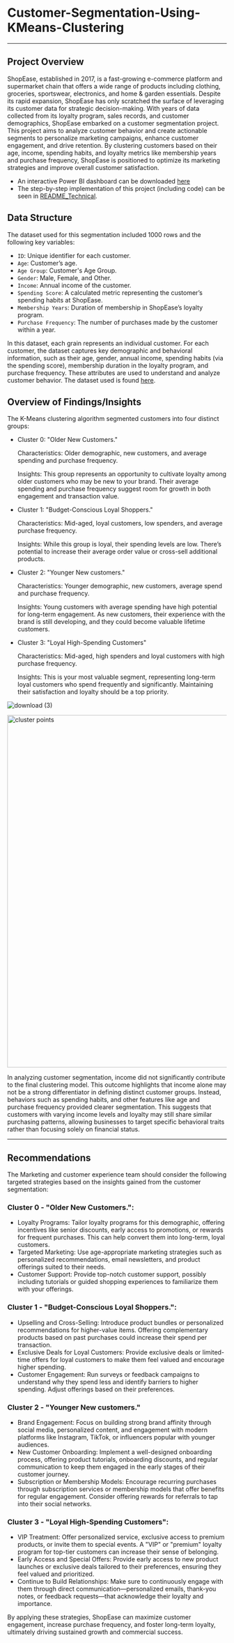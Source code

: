 # Customer-Segmentation-Using-KMeans-Clustering
---
## Project Overview

ShopEase, established in 2017, is a fast-growing e-commerce platform and supermarket chain that offers a wide range of products including clothing, groceries, sportswear, electronics, and home & garden essentials. Despite its rapid expansion, ShopEase has only scratched the surface of leveraging its customer data for strategic decision-making.
With years of data collected from its loyalty program, sales records, and customer demographics, ShopEase embarked on a customer segmentation project. This project aims to analyze customer behavior and create actionable segments to personalize marketing campaigns, enhance customer engagement, and drive retention. By clustering customers based on their age, income, spending habits, and loyalty metrics like membership years and purchase frequency, ShopEase is positioned to optimize its marketing strategies and improve overall customer satisfaction.

- An interactive Power BI dashboard can be downloaded [here](https://github.com/Chiagoziemchidera/Customer-Segmentation-Using-KMeans-Clustering/tree/main/Extras%20%26%20Resource%23)
- The step-by-step implementation of this project (including code) can be seen in [README_Technical](https://github.com/Chiagoziemchidera/Customer-Segmentation-Using-KMeans-Clustering/blob/main/README_Technical.md).

## Data Structure
The dataset used for this segmentation included 1000 rows and the following key variables:

- `ID`: Unique identifier for each customer.
- `Age`: Customer’s age.
- `Age Group`: Customer's Age Group.
- `Gender`: Male, Female, and Other.
- `Income`: Annual income of the customer.
- `Spending Score`: A calculated metric representing the customer’s spending habits at ShopEase.
- `Membership Years`: Duration of membership in ShopEase’s loyalty program.
- `Purchase Frequency`: The number of purchases made by the customer within a year.

In this dataset, each grain represents an individual customer. For each customer, the dataset captures key demographic and behavioral information, such as their age, gender, annual income, spending habits (via the spending score), membership duration in the loyalty program, and purchase frequency. These attributes are used to understand and analyze customer behavior. The dataset used is found [here](https://github.com/Chiagoziemchidera/Customer-Segmentation-Using-KMeans-Clustering/tree/main/Extras%20%26%20Resource%23).

## Overview of Findings/Insights
The K-Means clustering algorithm segmented customers into four distinct groups:

- Cluster 0: "Older New Customers."
  
  Characteristics: Older demographic, new customers, and average spending and purchase frequency.

  Insights: This group represents an opportunity to cultivate loyalty among older customers who may be new to your brand. Their average spending and purchase frequency suggest room for growth in both engagement and transaction value.
- Cluster 1: "Budget-Conscious Loyal Shoppers."

  Characteristics: Mid-aged, loyal customers, low spenders, and average purchase frequency.
  
  Insights: While this group is loyal, their spending levels are low. There’s potential to increase their average order value or cross-sell additional products.
- Cluster 2: "Younger New customers."
  
  Characteristics: Younger demographic, new customers, average spend and purchase frequency.

  Insights: Young customers with average spending have high potential for long-term engagement. As new customers, their experience with the brand is still developing, and they could become valuable lifetime customers.
- Cluster 3: "Loyal High-Spending Customers"
  
  Characteristics: Mid-aged, high spenders and loyal customers with high purchase frequency.

  Insights: This is your most valuable segment, representing long-term loyal customers who spend frequently and significantly. Maintaining their satisfaction and loyalty should be a top priority.

![download (3)](https://github.com/user-attachments/assets/946b2159-6cb5-4e2c-b45d-17516f7db36c)

<img width="809" alt="cluster points" src="https://github.com/user-attachments/assets/35ee114e-9dc3-4de6-989d-49bf24ade177">

In analyzing customer segmentation, income did not significantly contribute to the final clustering model. This outcome highlights that income alone may not be a strong differentiator in defining distinct customer groups. Instead, behaviors such as spending habits, and other features like age and purchase frequency provided clearer segmentation. This suggests that customers with varying income levels and loyalty may still share similar purchasing patterns, allowing businesses to target specific behavioral traits rather than focusing solely on financial status.

---
## Recommendations
The Marketing and customer experience team should consider the following targeted strategies based on the insights gained from the customer segmentation:

### Cluster 0 - "Older New Customers.":
- Loyalty Programs: Tailor loyalty programs for this demographic, offering incentives like senior discounts, early access to promotions, or rewards for frequent purchases. This can help convert them into long-term, loyal customers.
- Targeted Marketing: Use age-appropriate marketing strategies such as personalized recommendations, email newsletters, and product offerings suited to their needs.
- Customer Support: Provide top-notch customer support, possibly including tutorials or guided shopping experiences to familiarize them with your offerings.

### Cluster 1 - "Budget-Conscious Loyal Shoppers.":
- Upselling and Cross-Selling: Introduce product bundles or personalized recommendations for higher-value items. Offering complementary products based on past purchases could increase their spend per transaction.
- Exclusive Deals for Loyal Customers: Provide exclusive deals or limited-time offers for loyal customers to make them feel valued and encourage higher spending.
- Customer Engagement: Run surveys or feedback campaigns to understand why they spend less and identify barriers to higher spending. Adjust offerings based on their preferences.

### Cluster 2 - "Younger New customers."
- Brand Engagement: Focus on building strong brand affinity through social media, personalized content, and engagement with modern platforms like Instagram, TikTok, or influencers popular with younger audiences.
- New Customer Onboarding: Implement a well-designed onboarding process, offering product tutorials, onboarding discounts, and regular communication to keep them engaged in the early stages of their customer journey.
- Subscription or Membership Models: Encourage recurring purchases through subscription services or membership models that offer benefits for regular engagement. Consider offering rewards for referrals to tap into their social networks.

### Cluster 3 - "Loyal High-Spending Customers":
- VIP Treatment: Offer personalized service, exclusive access to premium products, or invite them to special events. A "VIP" or "premium" loyalty program for top-tier customers can increase their sense of belonging.
- Early Access and Special Offers: Provide early access to new product launches or exclusive deals tailored to their preferences, ensuring they feel valued and prioritized.
- Continue to Build Relationships: Make sure to continuously engage with them through direct communication—personalized emails, thank-you notes, or feedback requests—that acknowledge their loyalty and importance.

By applying these strategies, ShopEase can maximize customer engagement, increase purchase frequency, and foster long-term loyalty, ultimately driving sustained growth and commercial success.
